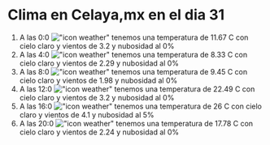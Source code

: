 # Clima en Celaya,mx en el dia 31

1. A las 0:0 !["icon weather"](http://openweathermap.org/img/w/01n.png) tenemos una temperatura de 11.67 C con cielo claro y  vientos de 3.2 y nubosidad al 0%
1. A las 4:0 !["icon weather"](http://openweathermap.org/img/w/01n.png) tenemos una temperatura de 8.33 C con cielo claro y  vientos de 2.29 y nubosidad al 0%
1. A las 8:0 !["icon weather"](http://openweathermap.org/img/w/01d.png) tenemos una temperatura de 9.45 C con cielo claro y  vientos de 1.98 y nubosidad al 0%
1. A las 12:0 !["icon weather"](http://openweathermap.org/img/w/01d.png) tenemos una temperatura de 22.49 C con cielo claro y  vientos de 3.2 y nubosidad al 0%
1. A las 16:0 !["icon weather"](http://openweathermap.org/img/w/01d.png) tenemos una temperatura de 26 C con cielo claro y  vientos de 4.1 y nubosidad al 5%
1. A las 20:0 !["icon weather"](http://openweathermap.org/img/w/01n.png) tenemos una temperatura de 17.78 C con cielo claro y  vientos de 2.24 y nubosidad al 0%
